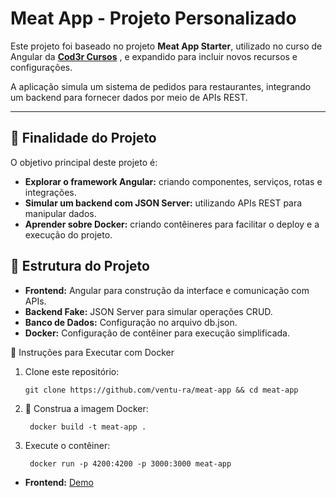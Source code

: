 
# Meat App - Projeto Personalizado

Este projeto foi baseado no projeto **Meat App Starter**, utilizado no curso de Angular da [**Cod3r Cursos**](https://github.com/cod3rcursos/meat-app-starter) , e expandido para incluir novos recursos e configurações.

A aplicação simula um sistema de pedidos para restaurantes, integrando um backend para fornecer dados por meio de APIs REST.

---

## 🎯 Finalidade do Projeto

O objetivo principal deste projeto é:
- **Explorar o framework Angular:** criando componentes, serviços, rotas e integrações.
- **Simular um backend com JSON Server:** utilizando APIs REST para manipular dados.
- **Aprender sobre Docker:** criando contêineres para facilitar o deploy e a execução do projeto.

## 📂 Estrutura do Projeto

- **Frontend:** Angular para construção da interface e comunicação com APIs.
- **Backend Fake:** JSON Server para simular operações CRUD.
- **Banco de Dados:** Configuração no arquivo db.json.
- **Docker:** Configuração de contêiner para execução simplificada.

🚀 Instruções para Executar com Docker

1.	Clone este repositório:

		git clone https://github.com/ventu-ra/meat-app && cd meat-app

2. 🐳 Construa a imagem Docker:

		docker build -t meat-app .

3. Execute o contêiner:

		docker run -p 4200:4200 -p 3000:3000 meat-app

- **Frontend:** [Demo](https://ventu-ra.github.io/meat-app)
